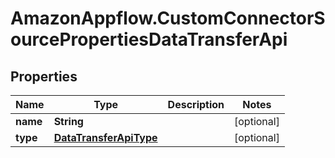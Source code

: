 # AmazonAppflow.CustomConnectorSourcePropertiesDataTransferApi

## Properties

Name | Type | Description | Notes
------------ | ------------- | ------------- | -------------
**name** | **String** |  | [optional] 
**type** | [**DataTransferApiType**](DataTransferApiType.md) |  | [optional] 


